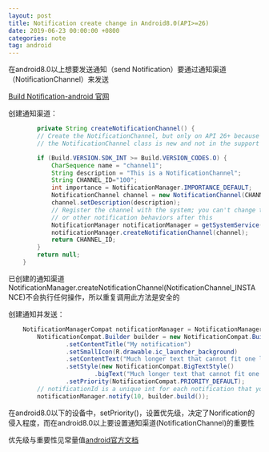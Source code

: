 ```yaml
---
layout: post
title: Notification create change in Android8.0(API>=26)
date: 2019-06-23 00:00:00 +0800
categories: note
tag: android
---
```

在android8.0以上想要发送通知（send Notification）要通过通知渠道（NotificationChannel）来发送

[Build Notification-android 官网](https://developer.android.google.cn/training/notify-user/build-notification.html)

创建通知渠道：
```java
        private String createNotificationChannel() {
        // Create the NotificationChannel, but only on API 26+ because
        // the NotificationChannel class is new and not in the support library

        if (Build.VERSION.SDK_INT >= Build.VERSION_CODES.O) {
            CharSequence name = "channel1";
            String description = "This is a NotificationChannel";
            String CHANNEL_ID="100";
            int importance = NotificationManager.IMPORTANCE_DEFAULT;
            NotificationChannel channel = new NotificationChannel(CHANNEL_ID, name, importance);
            channel.setDescription(description);
            // Register the channel with the system; you can't change the importance
            // or other notification behaviors after this
            NotificationManager notificationManager = getSystemService(NotificationManager.class);
            notificationManager.createNotificationChannel(channel);
            return CHANNEL_ID;
        }
        return null;
    }
```
已创建的通知渠道NotificationManager.createNotificationChannel(NotificationChannel_INSTANCE)不会执行任何操作，所以重复调用此方法是安全的

创建通知并发送：

```java
    NotificationManagerCompat notificationManager = NotificationManagerCompat.from(this);
        NotificationCompat.Builder builder = new NotificationCompat.Builder(this, createNotificationChannel())
                .setContentTitle("My notification")
                .setSmallIcon(R.drawable.ic_launcher_background)
                .setContentText("Much longer text that cannot fit one line...")
                .setStyle(new NotificationCompat.BigTextStyle()
                        .bigText("Much longer text that cannot fit one line..."))
                .setPriority(NotificationCompat.PRIORITY_DEFAULT);
        // notificationId is a unique int for each notification that you must define
        notificationManager.notify(10, builder.build());
```
在android8.0以下的设备中，setPriority()，设置优先级，决定了Norification的侵入程度，而在android8.0以上要设置通知渠道(NotificationChannel)的重要性

优先级与重要性见常量值[android官方文档](https://developer.android.google.cn/training/notify-user/channels.html?hl=zh-cn#importance)